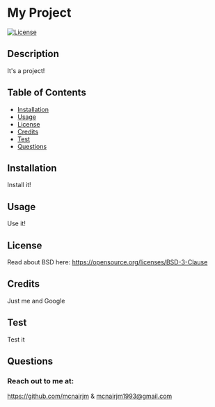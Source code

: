 # My Project
  [![License](https://img.shields.io/badge/License-BSD_2--Clause-orange.svg)](https://opensource.org/licenses/BSD-2-Clause)
  
  ## Description
  It's a project!

  ## Table of Contents
  * [Installation](#installation)
  * [Usage](#usage)
  * [License](#license)
  * [Credits](#credits)
  * [Test](#test)
  * [Questions](#questions)
  
  ## Installation
  Install it!
  
  ## Usage
  Use it!
  
  ## License
  Read about BSD here:
  https://opensource.org/licenses/BSD-3-Clause

  ## Credits
  Just me and Google

  ## Test
  Test it

  ## Questions
  ### Reach out to me at:
  https://github.com/mcnairjm
  &
  mcnairjm1993@gmail.com

